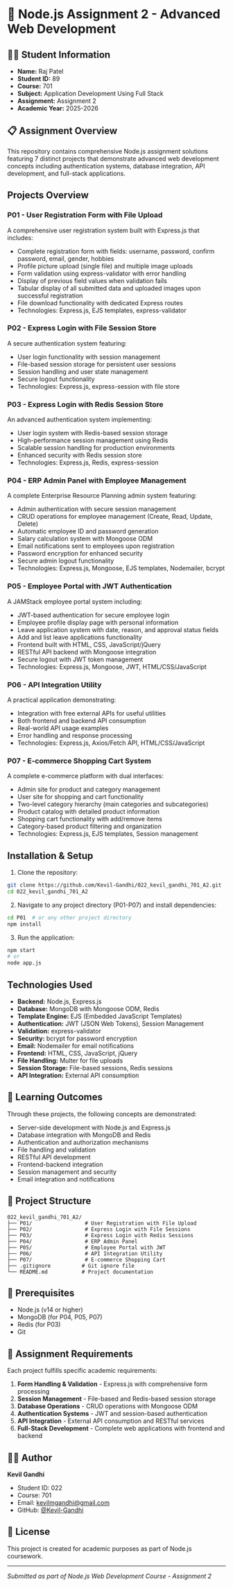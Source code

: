 # 🚀 Node.js Assignment 2 - Advanced Web Development

## 👨‍💻 Student Information
- **Name:** Raj Patel
- **Student ID:** 89
- **Course:** 701
- **Subject:** Application Development Using Full Stack
- **Assignment:** Assignment 2
- **Academic Year:** 2025-2026

## 📋 Assignment Overview
This repository contains comprehensive Node.js assignment solutions featuring 7 distinct projects that demonstrate advanced web development concepts including authentication systems, database integration, API development, and full-stack applications.

## Projects Overview

### P01 - User Registration Form with File Upload
A comprehensive user registration system built with Express.js that includes:
- Complete registration form with fields: username, password, confirm password, email, gender, hobbies
- Profile picture upload (single file) and multiple image uploads
- Form validation using express-validator with error handling
- Display of previous field values when validation fails
- Tabular display of all submitted data and uploaded images upon successful registration
- File download functionality with dedicated Express routes
- Technologies: Express.js, EJS templates, express-validator

### P02 - Express Login with File Session Store
A secure authentication system featuring:
- User login functionality with session management
- File-based session storage for persistent user sessions
- Session handling and user state management
- Secure logout functionality
- Technologies: Express.js, express-session with file store

### P03 - Express Login with Redis Session Store
An advanced authentication system implementing:
- User login system with Redis-based session storage
- High-performance session management using Redis
- Scalable session handling for production environments
- Enhanced security with Redis session store
- Technologies: Express.js, Redis, express-session

### P04 - ERP Admin Panel with Employee Management
A complete Enterprise Resource Planning admin system featuring:
- Admin authentication with secure session management
- CRUD operations for employee management (Create, Read, Update, Delete)
- Automatic employee ID and password generation
- Salary calculation system with Mongoose ODM
- Email notifications sent to employees upon registration
- Password encryption for enhanced security
- Secure admin logout functionality
- Technologies: Express.js, Mongoose, EJS templates, Nodemailer, bcrypt

### P05 - Employee Portal with JWT Authentication
A JAMStack employee portal system including:
- JWT-based authentication for secure employee login
- Employee profile display page with personal information
- Leave application system with date, reason, and approval status fields
- Add and list leave applications functionality
- Frontend built with HTML, CSS, JavaScript/jQuery
- RESTful API backend with Mongoose integration
- Secure logout with JWT token management
- Technologies: Express.js, Mongoose, JWT, HTML/CSS/JavaScript

### P06 - API Integration Utility
A practical application demonstrating:
- Integration with free external APIs for useful utilities
- Both frontend and backend API consumption
- Real-world API usage examples
- Error handling and response processing
- Technologies: Express.js, Axios/Fetch API, HTML/CSS/JavaScript

### P07 - E-commerce Shopping Cart System
A complete e-commerce platform with dual interfaces:
- Admin site for product and category management
- User site for shopping and cart functionality
- Two-level category hierarchy (main categories and subcategories)
- Product catalog with detailed product information
- Shopping cart functionality with add/remove items
- Category-based product filtering and organization
- Technologies: Express.js, EJS templates, Session management

## Installation & Setup

1. Clone the repository:
```bash
git clone https://github.com/Kevil-Gandhi/022_kevil_gandhi_701_A2.git
cd 022_kevil_gandhi_701_A2
```

2. Navigate to any project directory (P01-P07) and install dependencies:
```bash
cd P01  # or any other project directory
npm install
```

3. Run the application:
```bash
npm start
# or
node app.js
```

## Technologies Used
- **Backend:** Node.js, Express.js
- **Database:** MongoDB with Mongoose ODM, Redis
- **Template Engine:** EJS (Embedded JavaScript Templates)
- **Authentication:** JWT (JSON Web Tokens), Session Management
- **Validation:** express-validator
- **Security:** bcrypt for password encryption
- **Email:** Nodemailer for email notifications
- **Frontend:** HTML, CSS, JavaScript, jQuery
- **File Handling:** Multer for file uploads
- **Session Storage:** File-based sessions, Redis sessions
- **API Integration:** External API consumption

## 🎯 Learning Outcomes
Through these projects, the following concepts are demonstrated:
- Server-side development with Node.js and Express.js
- Database integration with MongoDB and Redis
- Authentication and authorization mechanisms
- File handling and validation
- RESTful API development
- Frontend-backend integration
- Session management and security
- Email integration and notifications

## 📁 Project Structure
```
022_kevil_gandhi_701_A2/
├── P01/                 # User Registration with File Upload
├── P02/                 # Express Login with File Sessions
├── P03/                 # Express Login with Redis Sessions
├── P04/                 # ERP Admin Panel
├── P05/                 # Employee Portal with JWT
├── P06/                 # API Integration Utility
├── P07/                 # E-commerce Shopping Cart
├── .gitignore          # Git ignore file
└── README.md           # Project documentation
```

## 🔧 Prerequisites
- Node.js (v14 or higher)
- MongoDB (for P04, P05, P07)
- Redis (for P03)
- Git

## 📝 Assignment Requirements
Each project fulfills specific academic requirements:
1. **Form Handling & Validation** - Express.js with comprehensive form processing
2. **Session Management** - File-based and Redis-based session storage
3. **Database Operations** - CRUD operations with Mongoose ODM
4. **Authentication Systems** - JWT and session-based authentication
5. **API Integration** - External API consumption and RESTful services
6. **Full-Stack Development** - Complete web applications with frontend and backend

## 👨‍🎓 Author
**Kevil Gandhi**  
- Student ID: 022
- Course: 701
- Email: kevilmgandhi@gmail.com
- GitHub: [@Kevil-Gandhi](https://github.com/Kevil-Gandhi)

## 📄 License
This project is created for academic purposes as part of Node.js coursework.

---
*Submitted as part of Node.js Web Development Course - Assignment 2*
